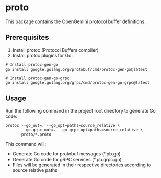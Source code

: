 # proto

This package contains the OpenGemini protocol buffer definitions.

## Prerequisites

1. Install protoc (Protocol Buffers compiler)
2. Install protoc plugins for Go:

```shell
# Install protoc-gen-go
go install google.golang.org/protobuf/cmd/protoc-gen-go@latest

# Install protoc-gen-go-grpc
go install google.golang.org/grpc/cmd/protoc-gen-go-grpc@latest
```

## Usage

Run the following command in the project root directory to generate Go code:

```shell
protoc --go_out=. --go_opt=paths=source_relative \
       --go-grpc_out=. --go-grpc_opt=paths=source_relative \
       proto/*.proto
```

This command will:
- Generate Go code for protobuf messages (*.pb.go)
- Generate Go code for gRPC services (*.pb.grpc.go)
- Files will be generated in their respective directories according to source relative paths
